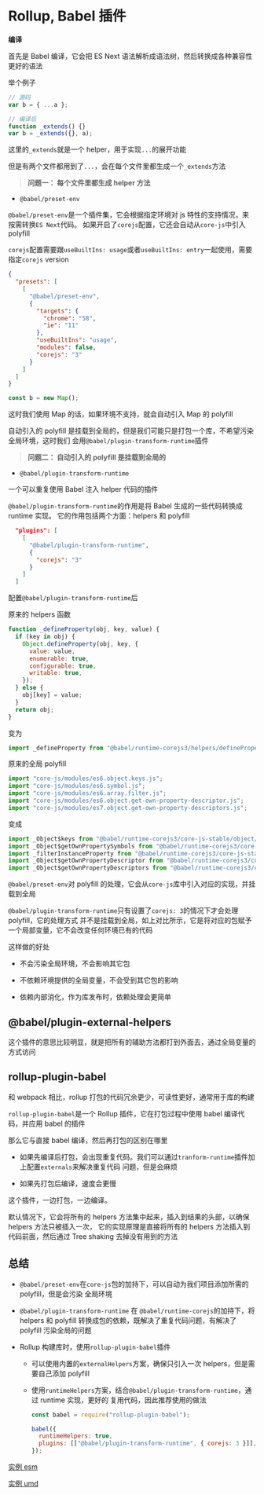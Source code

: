 # Rollup, Babel 插件

**编译**

首先是 Babel 编译，它会把 ES Next 语法解析成语法树，然后转换成各种兼容性更好的语法

举个例子

```js
// 源码
var b = { ...a };

// 编译后
function _extends() {}
var b = _extends({}, a);
```

这里的`_extends`就是一个 helper，用于实现`...`的展开功能

但是有两个文件都用到了`...`，会在每个文件里都生成一个`_extends`方法

> **问题一： 每个文件里都生成 helper 方法**

- `@babel/preset-env`

`@babel/preset-env`是一个插件集，它会根据指定环境对 js 特性的支持情况，来按需转换`ES Next`代码。
如果开启了`corejs`配置，它还会自动从`core-js`中引入 polyfill

`corejs`配置需要跟`useBuiltIns: usage`或者`useBuiltIns: entry`一起使用，需要指定`corejs` version

```json
{
  "presets": [
    [
      "@babel/preset-env",
      {
        "targets": {
          "chrome": "58",
          "ie": "11"
        },
        "useBuiltIns": "usage",
        "modules": false,
        "corejs": "3"
      }
    ]
  ]
}
```

```js
const b = new Map();
```

这时我们使用 Map 的话，如果环境不支持，就会自动引入 Map 的 polyfill

自动引入的 polyfill 是挂载到全局的，但是我们可能只是打包一个库，不希望污染全局环境，这时我们
会用`@babel/plugin-transform-runtime`插件

> **问题二： 自动引入的 polyfill 是挂载到全局的**

- `@babel/plugin-transform-runtime`

一个可以重复使用 Babel 注入 helper 代码的插件

`@babel/plugin-transform-runtime`的作用是将 Babel 生成的一些代码转换成 runtime 实现。
它的作用包括两个方面：helpers 和 polyfill

```json
  "plugins": [
    [
      "@babel/plugin-transform-runtime",
      {
        "corejs": "3"
      }
    ]
  ]
```

配置`@babel/plugin-transform-runtime`后

原来的 helpers 函数

```js
function _defineProperty(obj, key, value) {
  if (key in obj) {
    Object.defineProperty(obj, key, {
      value: value,
      enumerable: true,
      configurable: true,
      writable: true,
    });
  } else {
    obj[key] = value;
  }
  return obj;
}
```

变为

```js
import _defineProperty from "@babel/runtime-corejs3/helpers/defineProperty";
```

原来的全局 polyfill

```js
import "core-js/modules/es6.object.keys.js";
import "core-js/modules/es6.symbol.js";
import "core-js/modules/es6.array.filter.js";
import "core-js/modules/es6.object.get-own-property-descriptor.js";
import "core-js/modules/es7.object.get-own-property-descriptors.js";
```

变成

```js
import _Object$keys from "@babel/runtime-corejs3/core-js-stable/object/keys";
import _Object$getOwnPropertySymbols from "@babel/runtime-corejs3/core-js-stable/object/get-own-property-symbols";
import _filterInstanceProperty from "@babel/runtime-corejs3/core-js-stable/instance/filter";
import _Object$getOwnPropertyDescriptor from "@babel/runtime-corejs3/core-js-stable/object/get-own-property-descriptor";
import _Object$getOwnPropertyDescriptors from "@babel/runtime-corejs3/core-js-stable/object/get-own-property-descriptors";
```

`@babel/preset-env`对 polyfill 的处理，它会从`core-js`库中引入对应的实现，并挂载到全局

`@babel/plugin-transform-runtime`只有设置了`corejs: 3`的情况下才会处理 polyfill，它的处理方式
并不是挂载到全局，如上对比所示，它是将对应的包赋予一个局部变量，它不会改变任何环境已有的代码

这样做的好处

- 不会污染全局环境，不会影响其它包

- 不依赖环境提供的全局变量，不会受到其它包的影响

- 依赖内部消化，作为库发布时，依赖处理会更简单

## @babel/plugin-external-helpers

这个插件的意思比较明显，就是把所有的辅助方法都打到外面去，通过全局变量的方式访问

## rollup-plugin-babel

和 webpack 相比，rollup 打包的代码冗余更少，可读性更好，通常用于库的构建

`rollup-plugin-babel`是一个 Rollup 插件，它在打包过程中使用 babel 编译代码，并应用 babel
的插件

那么它与直接 babel 编译，然后再打包的区别在哪里

- 如果先编译后打包，会出现重复代码。我们可以通过`tranform-runtime`插件加上配置`externals`来解决重复代码
  问题，但是会麻烦

- 如果先打包后编译，速度会更慢

这个插件，一边打包，一边编译。

默认情况下，它会将所有的 helpers 方法集中起来，插入到结果的头部，以确保 helpers 方法只被插入一次，
它的实现原理是直接将所有的 helpers 方法插入到代码前面，然后通过 Tree shaking 去掉没有用到的方法

## 总结

- `@babel/preset-env`在`core-js`包的加持下，可以自动为我们项目添加所需的 polyfill，但是会污染
  全局环境

- `@babel/plugin-transform-runtime` 在 `@babel/runtime-corejs`的加持下，将 helpers 和 polyfill
  转换成包的依赖，既解决了重复代码问题，有解决了 polyfill 污染全局的问题

- Rollup 构建库时，使用`rollup-plugin-babel`插件

  - 可以使用内置的`externalHelpers`方案，确保只引入一次 helpers，但是需要自己添加 polyfill

  - 使用`runtimeHelpers`方案，结合`@babel/plugin-transform-runtime`，通过 runtime 实现，更好的
    复用代码，因此推荐使用的做法

    ```js
    const babel = require("rollup-plugin-babel");

    babel({
      runtimeHelpers: true,
      plugins: [["@babel/plugin-transform-runtime", { corejs: 3 }]],
    });
    ```

[实例 esm](../rollup.config.js)

[实例 umd](../rollup.config.umd.js)
